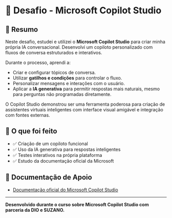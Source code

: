 # 🤖 Desafio - Microsoft Copilot Studio

## 📝 Resumo

Neste desafio, estudei e utilizei o **Microsoft Copilot Studio** para criar minha própria IA conversacional. Desenvolvi um copiloto personalizado com fluxos de conversa estruturados e interativos.

Durante o processo, aprendi a:

- Criar e configurar tópicos de conversa.
- Utilizar **gatilhos e condições** para controlar o fluxo.
- Personalizar mensagens e interações com o usuário.
- Aplicar a **IA generativa** para permitir respostas mais naturais, mesmo para perguntas não programadas diretamente.

O Copilot Studio demonstrou ser uma ferramenta poderosa para criação de assistentes virtuais inteligentes com interface visual amigável e integração com fontes externas.

## 🚀 O que foi feito

- ✅ Criação de um copiloto funcional
- ✅ Uso da IA generativa para respostas inteligentes
- ✅ Testes interativos na própria plataforma
- ✅ Estudo da documentação oficial da Microsoft

## 🔗 Documentação de Apoio

- [Documentação oficial do Microsoft Copilot Studio](https://learn.microsoft.com/pt-br/microsoft-copilot-studio/)

---

**Desenvolvido durante o curso sobre Microsoft Copilot Studio com parceria da DIO e SUZANO.**

